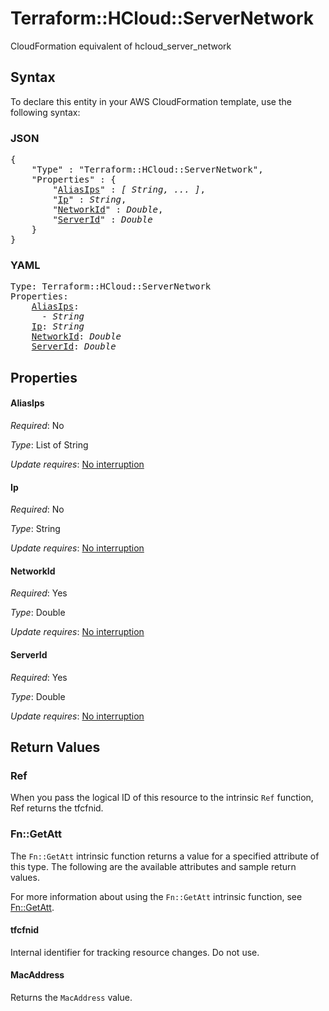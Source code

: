 # Terraform::HCloud::ServerNetwork

CloudFormation equivalent of hcloud_server_network

## Syntax

To declare this entity in your AWS CloudFormation template, use the following syntax:

### JSON

<pre>
{
    "Type" : "Terraform::HCloud::ServerNetwork",
    "Properties" : {
        "<a href="#aliasips" title="AliasIps">AliasIps</a>" : <i>[ String, ... ]</i>,
        "<a href="#ip" title="Ip">Ip</a>" : <i>String</i>,
        "<a href="#networkid" title="NetworkId">NetworkId</a>" : <i>Double</i>,
        "<a href="#serverid" title="ServerId">ServerId</a>" : <i>Double</i>
    }
}
</pre>

### YAML

<pre>
Type: Terraform::HCloud::ServerNetwork
Properties:
    <a href="#aliasips" title="AliasIps">AliasIps</a>: <i>
      - String</i>
    <a href="#ip" title="Ip">Ip</a>: <i>String</i>
    <a href="#networkid" title="NetworkId">NetworkId</a>: <i>Double</i>
    <a href="#serverid" title="ServerId">ServerId</a>: <i>Double</i>
</pre>

## Properties

#### AliasIps

_Required_: No

_Type_: List of String

_Update requires_: [No interruption](https://docs.aws.amazon.com/AWSCloudFormation/latest/UserGuide/using-cfn-updating-stacks-update-behaviors.html#update-no-interrupt)

#### Ip

_Required_: No

_Type_: String

_Update requires_: [No interruption](https://docs.aws.amazon.com/AWSCloudFormation/latest/UserGuide/using-cfn-updating-stacks-update-behaviors.html#update-no-interrupt)

#### NetworkId

_Required_: Yes

_Type_: Double

_Update requires_: [No interruption](https://docs.aws.amazon.com/AWSCloudFormation/latest/UserGuide/using-cfn-updating-stacks-update-behaviors.html#update-no-interrupt)

#### ServerId

_Required_: Yes

_Type_: Double

_Update requires_: [No interruption](https://docs.aws.amazon.com/AWSCloudFormation/latest/UserGuide/using-cfn-updating-stacks-update-behaviors.html#update-no-interrupt)

## Return Values

### Ref

When you pass the logical ID of this resource to the intrinsic `Ref` function, Ref returns the tfcfnid.

### Fn::GetAtt

The `Fn::GetAtt` intrinsic function returns a value for a specified attribute of this type. The following are the available attributes and sample return values.

For more information about using the `Fn::GetAtt` intrinsic function, see [Fn::GetAtt](https://docs.aws.amazon.com/AWSCloudFormation/latest/UserGuide/intrinsic-function-reference-getatt.html).

#### tfcfnid

Internal identifier for tracking resource changes. Do not use.

#### MacAddress

Returns the <code>MacAddress</code> value.

